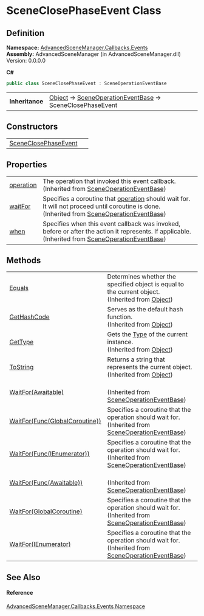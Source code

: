 # SceneClosePhaseEvent Class




## Definition
**Namespace:** <a href="N_AdvancedSceneManager_Callbacks_Events">AdvancedSceneManager.Callbacks.Events</a>  
**Assembly:** AdvancedSceneManager (in AdvancedSceneManager.dll) Version: 0.0.0.0

**C#**
``` C#
public class SceneClosePhaseEvent : SceneOperationEventBase
```

<table><tr><td><strong>Inheritance</strong></td><td><a href="https://learn.microsoft.com/dotnet/api/system.object" target="_blank" rel="noopener noreferrer">Object</a>  →  <a href="T_AdvancedSceneManager_Callbacks_Events_SceneOperationEventBase">SceneOperationEventBase</a>  →  SceneClosePhaseEvent</td></tr>
</table>



## Constructors
<table>
<tr>
<td><a href="M_AdvancedSceneManager_Callbacks_Events_SceneClosePhaseEvent__ctor">SceneClosePhaseEvent</a></td>
<td> </td></tr>
</table>

## Properties
<table>
<tr>
<td><a href="P_AdvancedSceneManager_Callbacks_Events_SceneOperationEventBase_operation">operation</a></td>
<td>The operation that invoked this event callback.<br />(Inherited from <a href="T_AdvancedSceneManager_Callbacks_Events_SceneOperationEventBase">SceneOperationEventBase</a>)</td></tr>
<tr>
<td><a href="P_AdvancedSceneManager_Callbacks_Events_SceneOperationEventBase_waitFor">waitFor</a></td>
<td>Specifies a coroutine that <a href="P_AdvancedSceneManager_Callbacks_Events_SceneOperationEventBase_operation">operation</a> should wait for. It will not proceed until coroutine is done.<br />(Inherited from <a href="T_AdvancedSceneManager_Callbacks_Events_SceneOperationEventBase">SceneOperationEventBase</a>)</td></tr>
<tr>
<td><a href="P_AdvancedSceneManager_Callbacks_Events_SceneOperationEventBase_when">when</a></td>
<td>Specifies when this event callback was invoked, before or after the action it represents. If applicable.<br />(Inherited from <a href="T_AdvancedSceneManager_Callbacks_Events_SceneOperationEventBase">SceneOperationEventBase</a>)</td></tr>
</table>

## Methods
<table>
<tr>
<td><a href="https://learn.microsoft.com/dotnet/api/system.object.equals#system-object-equals(system-object)" target="_blank" rel="noopener noreferrer">Equals</a></td>
<td>Determines whether the specified object is equal to the current object.<br />(Inherited from <a href="https://learn.microsoft.com/dotnet/api/system.object" target="_blank" rel="noopener noreferrer">Object</a>)</td></tr>
<tr>
<td><a href="https://learn.microsoft.com/dotnet/api/system.object.gethashcode" target="_blank" rel="noopener noreferrer">GetHashCode</a></td>
<td>Serves as the default hash function.<br />(Inherited from <a href="https://learn.microsoft.com/dotnet/api/system.object" target="_blank" rel="noopener noreferrer">Object</a>)</td></tr>
<tr>
<td><a href="https://learn.microsoft.com/dotnet/api/system.object.gettype" target="_blank" rel="noopener noreferrer">GetType</a></td>
<td>Gets the <a href="https://learn.microsoft.com/dotnet/api/system.type" target="_blank" rel="noopener noreferrer">Type</a> of the current instance.<br />(Inherited from <a href="https://learn.microsoft.com/dotnet/api/system.object" target="_blank" rel="noopener noreferrer">Object</a>)</td></tr>
<tr>
<td><a href="https://learn.microsoft.com/dotnet/api/system.object.tostring" target="_blank" rel="noopener noreferrer">ToString</a></td>
<td>Returns a string that represents the current object.<br />(Inherited from <a href="https://learn.microsoft.com/dotnet/api/system.object" target="_blank" rel="noopener noreferrer">Object</a>)</td></tr>
<tr>
<td><a href="M_AdvancedSceneManager_Callbacks_Events_SceneOperationEventBase_WaitFor_5">WaitFor(Awaitable)</a></td>
<td><br />(Inherited from <a href="T_AdvancedSceneManager_Callbacks_Events_SceneOperationEventBase">SceneOperationEventBase</a>)</td></tr>
<tr>
<td><a href="M_AdvancedSceneManager_Callbacks_Events_SceneOperationEventBase_WaitFor_2">WaitFor(Func(GlobalCoroutine))</a></td>
<td>Specifies a coroutine that the operation should wait for.<br />(Inherited from <a href="T_AdvancedSceneManager_Callbacks_Events_SceneOperationEventBase">SceneOperationEventBase</a>)</td></tr>
<tr>
<td><a href="M_AdvancedSceneManager_Callbacks_Events_SceneOperationEventBase_WaitFor_3">WaitFor(Func(IEnumerator))</a></td>
<td>Specifies a coroutine that the operation should wait for.<br />(Inherited from <a href="T_AdvancedSceneManager_Callbacks_Events_SceneOperationEventBase">SceneOperationEventBase</a>)</td></tr>
<tr>
<td><a href="M_AdvancedSceneManager_Callbacks_Events_SceneOperationEventBase_WaitFor_4">WaitFor(Func(Awaitable))</a></td>
<td><br />(Inherited from <a href="T_AdvancedSceneManager_Callbacks_Events_SceneOperationEventBase">SceneOperationEventBase</a>)</td></tr>
<tr>
<td><a href="M_AdvancedSceneManager_Callbacks_Events_SceneOperationEventBase_WaitFor">WaitFor(GlobalCoroutine)</a></td>
<td>Specifies a coroutine that the operation should wait for.<br />(Inherited from <a href="T_AdvancedSceneManager_Callbacks_Events_SceneOperationEventBase">SceneOperationEventBase</a>)</td></tr>
<tr>
<td><a href="M_AdvancedSceneManager_Callbacks_Events_SceneOperationEventBase_WaitFor_1">WaitFor(IEnumerator)</a></td>
<td>Specifies a coroutine that the operation should wait for.<br />(Inherited from <a href="T_AdvancedSceneManager_Callbacks_Events_SceneOperationEventBase">SceneOperationEventBase</a>)</td></tr>
</table>

## See Also


#### Reference
<a href="N_AdvancedSceneManager_Callbacks_Events">AdvancedSceneManager.Callbacks.Events Namespace</a>  
